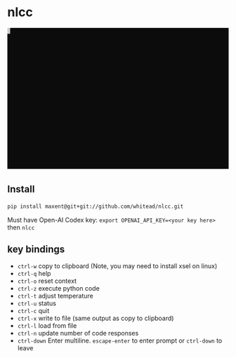 # nlcc

![Demo](./docs/demo.svg)

## Install

```sh
pip install maxent@git+git://github.com/whitead/nlcc.git
```

Must have Open-AI Codex key: `export OPENAI_API_KEY=<your key here>`
then `nlcc`

## key bindings

* `ctrl-w` copy to clipboard (Note, you may need to install xsel on linux)
* `ctrl-q` help
* `ctrl-o` reset context
* `ctrl-z` execute python code
* `ctrl-t` adjust temperature
* `ctrl-u` status
* `ctrl-c` quit
* `ctrl-x` write to file (same output as copy to clipboard)
* `ctrl-l` load from file
* `ctrl-n` update number of code responses
* `ctrl-down` Enter multiline. `escape-enter` to enter prompt or `ctrl-down` to leave
